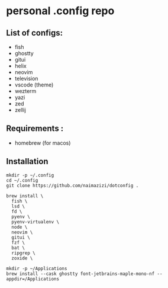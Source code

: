 # personal .config repo

## List of configs:
- fish
- ghostty
- gitui
- helix
- neovim
- television
- vscode (theme)
- wezterm
- yazi
- zed
- zellij

## Requirements :
- homebrew (for macos)

## Installation

```{bash}
mkdir -p ~/.config
cd ~/.config
git clone https://github.com/naimazizi/dotconfig .

brew install \
  fish \
  lsd \
  fd \
  pyenv \
  pyenv-virtualenv \
  node \
  neovim \
  gitui \
  fzf \
  bat \
  ripgrep \
  zoxide \

mkdir -p ~/Applications
brew install --cask ghostty font-jetbrains-maple-mono-nf --appdir=/Applications
```
